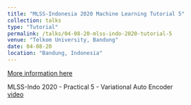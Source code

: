 ```yaml
---
title: "MLSS-Indonesia 2020 Machine Learning Tutorial 5"
collection: talks
type: "Tutorial"
permalink: /talks/04-08-20-mlss-indo-2020-tutorial-5
venue: "Telkom University, Bandung"
date: 04-08-20
location: "Bandung, Indonesia"
---
```


[More information here](https://mlss.telkomuniversity.ac.id/)

MLSS-Indo 2020 - Practical 5 - Variational Auto Encoder<br>[video](https://www.youtube.com/watch?v=2V6_5j2nsfs)
